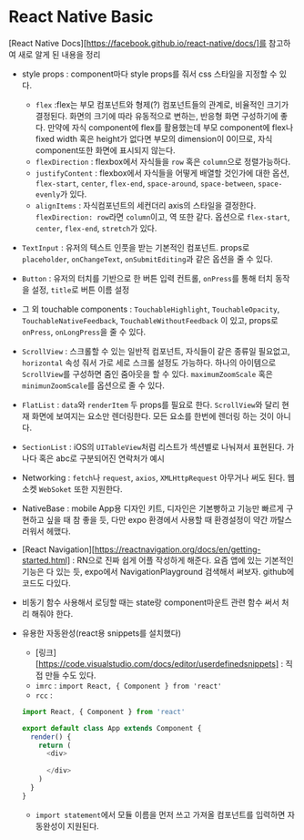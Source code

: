 # React Native Basic

[React Native Docs][https://facebook.github.io/react-native/docs/]를 참고하여 새로 알게 된 내용을 정리

- style props :  component마다 style props를 줘서 css 스타일을 지정할 수 있다. 
  - `flex` :flex는 부모 컴포넌트와 형제(?) 컴포넌트들의 관계로, 비율적인 크기가 결정된다. 화면의 크기에 따라 유동적으로 변하는, 반응형 화면 구성하기에 좋다. 만약에 자식 component에 flex를 활용했는데 부모 component에 flex나 fixed width 혹은 height가 없다면 부모의 dimension이 0이므로, 자식 component또한 화면에 표시되지 않는다. 
  - `flexDirection` : flexbox에서 자식들을 `row` 혹은 `column`으로 정렬가능하다.
  - `justifyContent` : flexbox에서 자식들을 어떻게 배열할 것인가에 대한 옵션, `flex-start`, `center`, `flex-end`, `space-around`, `space-between`, `space-evenly`가 있다.
  - `alignItems` : 자식컴포넌트의 세컨더리 axis의 스타일을 결정한다. `flexDirection: row`라면 `column`이고, 역 또한 같다. 옵션으로 `flex-start`, `center`, `flex-end`, `stretch`가 있다.

- `TextInput` : 유저의 텍스트 인풋을 받는 기본적인 컴포넌트. props로 `placeholder`, `onChangeText`, `onSubmitEditing`과 같은 옵션을 줄 수 있다.

- `Button` : 유저의 터치를 기반으로 한 버튼 입력 컨트롤, `onPress`를 통해 터치 동작을 설정, `title`로 버튼 이름 설정

- 그 외 touchable components : `TouchableHighlight`, `TouchableOpacity`, `TouchableNativeFeedback`, `TouchableWithoutFeedback` 이 있고, props로 `onPress`, `onLongPress`을 줄 수 있다.

- `ScrollView` : 스크롤할 수 있는 일반적 컴포넌트, 자식들이 같은 종류일 필요없고, `horizontal` 속성 줘서 가로 세로 스크롤 설정도 가능하다. 하나의 아이템으로 `ScrollView`를 구성하면 줌인 줌아웃을 할 수 있다. `maximumZoomScale` 혹은 `minimunZoomScale`를 옵션으로 줄 수 있다.

- `FlatList` : `data`와 `renderItem` 두 props를 필요로 한다. `ScrollView`와 달리 현재 화면에 보여지는 요소만 렌더링한다. 모든 요소를 한번에 렌더링 하는 것이 아니다.

- `SectionList` : iOS의 `UITableView`처럼 리스트가 섹션별로 나눠져서 표현된다. 가나다 혹은 abc로 구분되어진 연락처가 예시

- Networking : `fetch`나 `request`, `axios`, `XMLHttpRequest` 아무거나 써도 된다. 웹소켓 `WebSoket` 또한 지원한다.

- NativeBase : mobile App용 디자인 키트, 디자인은 기본빵하고 기능만 빠르게 구현하고 싶을 때 참 좋을 듯, 다만 expo 환경에서 사용할 때 환경설정이 약간 까탈스러워서 헤맸다.

- [React Navigation][https://reactnavigation.org/docs/en/getting-started.html] : RN으로 진짜 쉽게 어플 작성하게 해준다. 요즘 앱에 있는 기본적인 기능은 다 있는 듯, expo에서 NavigationPlayground 검색해서 써보자. github에 코드도 다있다.

- 비동기 함수 사용해서 로딩할 때는 state랑 component마운트 관련 함수 써서 처리 해줘야 한다.

- 유용한 자동완성(react용 snippets를 설치했다)

  - [링크][https://code.visualstudio.com/docs/editor/userdefinedsnippets] : 직접 만들 수도 있다.
  - `imrc` : `import React, { Component } from 'react'`
  - `rcc` : 

  ```js
  import React, { Component } from 'react'
  
  export default class App extends Component {
    render() {
      return (
        <div>
        
        </div>
      )
    }
  }
  ```

  - `import statement`에서 모듈 이름을 먼저 쓰고 가져올 컴포넌트를 입력하면 자동완성이 지원된다.